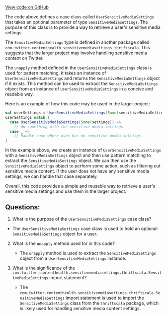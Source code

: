 [View code on GitHub](https://github.com/misbahsy/the-algorithm/visibilitylib/src/main/scala/com/twitter/visibility/models/UserSensitiveMediaSettings.scala)

The code above defines a case class called `UserSensitiveMediaSettings` that takes an optional parameter of type `SensitiveMediaSettings`. The purpose of this class is to provide a way to retrieve a user's sensitive media settings. 

The `SensitiveMediaSettings` type is defined in another package called `com.twitter.contenthealth.sensitivemediasettings.thriftscala`. This suggests that the larger project may involve handling sensitive media content on Twitter. 

The `unapply` method defined in the `UserSensitiveMediaSettings` class is used for pattern matching. It takes an instance of `UserSensitiveMediaSettings` and returns the `SensitiveMediaSettings` object if it exists. This method can be used to extract the `SensitiveMediaSettings` object from an instance of `UserSensitiveMediaSettings` in a concise and readable way. 

Here is an example of how this code may be used in the larger project:

```scala
val userSettings = UserSensitiveMediaSettings(Some(sensitiveMediaSettings))
userSettings match {
  case UserSensitiveMediaSettings(Some(settings)) => 
    // do something with the sensitive media settings
  case _ => 
    // handle case where user has no sensitive media settings
}
```

In the example above, we create an instance of `UserSensitiveMediaSettings` with a `SensitiveMediaSettings` object and then use pattern matching to extract the `SensitiveMediaSettings` object. We can then use the `SensitiveMediaSettings` object to perform some action, such as filtering out sensitive media content. If the user does not have any sensitive media settings, we can handle that case separately. 

Overall, this code provides a simple and reusable way to retrieve a user's sensitive media settings and use them in the larger project.
## Questions: 
 1. What is the purpose of the `UserSensitiveMediaSettings` case class?
   - The `UserSensitiveMediaSettings` case class is used to hold an optional `SensitiveMediaSettings` object for a user.

2. What is the `unapply` method used for in this code?
   - The `unapply` method is used to extract the `SensitiveMediaSettings` object from a `UserSensitiveMediaSettings` instance.

3. What is the significance of the `com.twitter.contenthealth.sensitivemediasettings.thriftscala.SensitiveMediaSettings` import statement?
   - The `com.twitter.contenthealth.sensitivemediasettings.thriftscala.SensitiveMediaSettings` import statement is used to import the `SensitiveMediaSettings` class from the `thriftscala` package, which is likely used for handling sensitive media content settings.